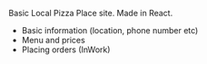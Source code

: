 Basic Local Pizza Place site.
Made in React.

* Basic information (location, phone number etc)
* Menu and prices 
* Placing orders (InWork)
